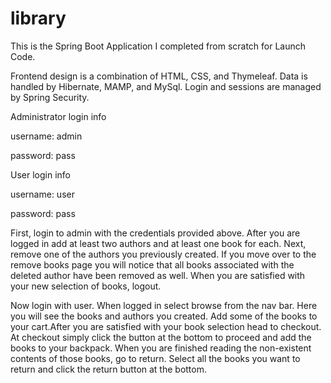 # library
This is the Spring Boot Application I completed from scratch for Launch Code.

Frontend design is a combination of HTML, CSS, and Thymeleaf.
Data is handled by Hibernate, MAMP, and MySql.
Login and sessions are managed by Spring Security.


Administrator login info
  
  username: admin
  
  password: pass
 
User login info
  
  username: user
  
  password: pass
  
  
First, login to admin with the credentials provided above. After you are logged in add at least two authors and 
at least one book for each. Next, remove one of the authors you previously created. If you move over to the remove books page you will notice that all books associated with the deleted author have been removed as well. When
you are satisfied with your new selection of books, logout.

Now login with user. When logged in select browse from the nav bar. Here you will see the books and authors you created. Add
some of the books to your cart.After you are satisfied with your book selection head to checkout. At checkout simply click the button at the bottom to proceed and add the books to your backpack.
When you are finished reading the non-existent contents of those books, go to return. Select all the books you want to return and click the return button at the bottom.
